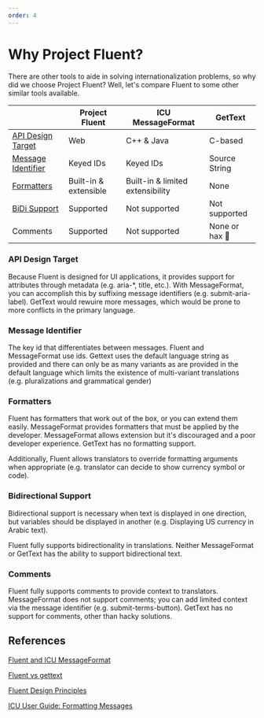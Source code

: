 ```yaml
---
order: 4
---
```


# Why Project Fluent?

There are other tools to aide in solving internationalization problems, so why did we choose Project Fluent? Well, let's compare Fluent to some other similar tools available.

|                                           | Project Fluent        | ICU MessageFormat                | GetText        |
| ----------------------------------------- | --------------------- | -------------------------------- | -------------- |
| [API Design Target](#api-design-target)   | Web                   | C++ & Java                       | C-based        |
| [Message Identifier](#message-identifier) | Keyed IDs             | Keyed IDs                        | Source String  |
| [Formatters](#formatters)                 | Built-in & extensible | Built-in & limited extensibility | None           |
| [BiDi Support](#bidirectional-support)    | Supported             | Not supported                    | Not supported  |
| Comments                                  | Supported             | Not supported                    | None or hax 🤬 |

### API Design Target

Because Fluent is designed for UI applications, it provides support for attributes through metadata (e.g. aria-\*, title, etc.). With MessageFormat, you can accomplish this by suffixing message identifiers (e.g. submit-aria-label). GetText would rewuire more messages, which would be prone to more conflicts in the primary language.

### Message Identifier

The key id that differentiates between messages. Fluent and MessageFormat use ids. Gettext uses the default language string as provided and there can only be as many variants as are provided in the default language which limits the existence of multi-variant translations (e.g. pluralizations and grammatical gender)

### Formatters

Fluent has formatters that work out of the box, or you can extend them easily. MessageFormat provides formatters that must be applied by the developer. MessageFormat allows extension but it's discouraged and a poor developer experience. GetText has no formatting support.

Additionally, Fluent allows translators to override formatting arguments when appropriate (e.g. translator can decide to show currency symbol or code).

### Bidirectional Support

Bidirectional support is necessary when text is displayed in one direction, but variables should be displayed in another (e.g. Displaying US currency in Arabic text).

Fluent fully supports bidirectionality in translations. Neither MessageFormat or GetText has the ability to support bidirectional text.

### Comments

Fluent fully supports comments to provide context to translators. MessageFormat does not support comments; you can add limited context via the message identifier (e.g. submit-terms-button). GetText has no support for comments, other than hacky solutions.

## References

[Fluent and ICU MessageFormat](https://github.com/projectfluent/fluent/wiki/Fluent-and-ICU-MessageFormat)

[Fluent vs gettext](https://github.com/projectfluent/fluent/wiki/Fluent-vs-gettext)

[Fluent Design Principles](https://github.com/projectfluent/fluent/wiki/Design-Principles)

[ICU User Guide: Formatting Messages](http://userguide.icu-project.org/formatparse/messages)
